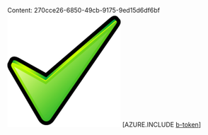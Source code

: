 Content: 270cce26-6850-49cb-9175-9ed15d6df6bf![image](24b95b59-9ff2-457d-b925-bdf5061d2902.png)
[AZURE.INCLUDE [b-token](c2bf9ce6-12aa-442d-b409-4ca28d148f0a.md)]
